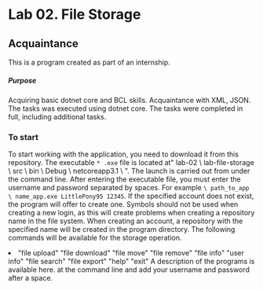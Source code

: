 # Lab 02. File Storage #

## Acquaintance ##
This is a program created as part of an internship.

##### Purpose #####
Acquiring basic dotnet core and BCL skills. Acquaintance with XML, JSON.
The tasks was executed using dotnet core.
The tasks were completed in full, including additional tasks.

### To start ###
To start working with the application, you need to download it from this repository. The executable `* .exe` file is located at" lab-02 \ lab-file-storage \ src \ bin \ Debug \ netcoreapp3.1 \ ".
The launch is carried out from under the command line.
After entering the executable file, you must enter the username and password separated by spaces. For example `\ path_to_app \ name_app.exe LittlePony95 12345`. If the specified account does not exist, the program will offer to create one. Symbols should not be used when creating a new login, as this will create problems when creating a repository name in the file system. When creating an account, a repository with the specified name will be created in the program directory.
The following commands will be available for the storage operation.

<li>"file upload"
"file download"
"file move"
"file remove"
"file info"
"user info"
"file search"
"file export"
"help"
"exit"
A description of the programs is available here.
at the command line and add your username and password after a space.
